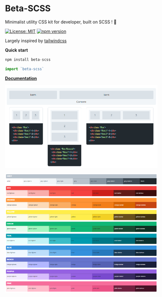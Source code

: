 # Beta-SCSS

Minimalist utility CSS kit for developer, built on SCSS ! 💾

[![License: MIT](https://img.shields.io/badge/license-MIT-blue.svg)](https://github.com/Wifsimster/beta/blob/master/LICENSE)
[![npm version](https://badge.fury.io/js/beta-scss.svg)](https://www.npmjs.com/package/beta-scss)

Largely inspired by [tailwindcss](https://github.com/tailwindcss/tailwindcss)

**Quick start**

```javascript
npm install beta-scss
```

```javascript
import `beta-scss`
```

**[Documentation](https://wifsimster.github.io/beta-scss-documentation)**

![scheme](https://github.com/Wifsimster/beta-scss-documentation/blob/master/screen-01.png)

![scheme](https://github.com/Wifsimster/beta-scss-documentation/blob/master/screen-02.png)
